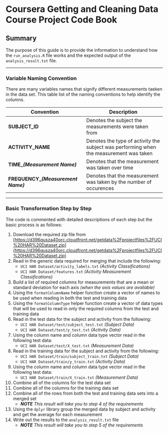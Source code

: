 # Coursera Getting and Cleaning Data Course Project Code Book

## Summary
The purpose of this guide is to provide the information to understand how the `run_analysis.R` file works and the expected output of the `analysis_result.txt` file.
***
### Variable Naming Convention
There are many variables names that signify different measurements taeken in the data set. This table list of the naming conventions to help identify the columns.

Convention  |   Description
--- |   ---
 __SUBJECT_ID__ | Denotes the subject the measurements were taken from
__ACTIVITY_NAME__   | Denotes the type of activity the subject was performing when the measurement was taken
__TIME\_*(Measurement Name)*__  | Denotes that the measurement was taken over time
__FREQUENCY\_*(Measurement Name)*__ | Denotes that the measurement was taken by the number of occurences
***
### Basic Transformation Step by Step
The code is commented with detailed descriptions of each step but the basic process is as follows:

1. Download the required zip file from [https://d396qusza40orc.cloudfront.net/getdata%2Fprojectfiles%2FUCI%20HAR%20Dataset.zip](https://d396qusza40orc.cloudfront.net/getdata%2Fprojectfiles%2FUCI%20HAR%20Dataset.zip)
2. Read in the generic data required for merging that include the following:
    * `UCI HAR Dataset/activity_labels.txt` *(Activity Classifications)*
    * `UCI HAR Dataset/features.txt` *(Activity Measurement Classifications)*
3. Build a list of required columns for measurements that are a mean or standard deviation for each axis *(when the axis values are available)*
4. Using the `formatColumnName` helper function create a vector of names to be used when reading in both the test and training data
5. Using the `formatColumnType` helper function create a vector of data types that will be used to read in only the required columns from the test and training data
6. Read in the test data for the subject and activity from the following:
    * `UCI HAR Dataset/test/subject_test.txt` *(Subject Data)*
    * `UCI HAR Dataset/test/y_test.txt` *(Activity Data)*
7. Using the column name and column data type vector read in the following test data:
    * `UCI HAR Dataset/test/X_test.txt` *(Measurement Data)*
8. Read in the training data for the subject and activity from the following:
    * `UCI HAR Dataset/train/subject_train.txt` *(Subject Data)*
    * `UCI HAR Dataset/train/y_train.txt` *(Activity Data)*
9. Using the column name and column data type vector read in the following test data:
    * `UCI HAR Dataset/train/X_train.txt` *(Measurement Data)*
10. Combine all of the columns for the test data set
11. Combine all of the columns for the training data set
12. Combine all of the rows from both the test and training data sets into a merged set
    * *__NOTE__ This result will take you to step 4 of the requirements*
13. Using the `dplyr` library group the merged data by subject and activity and get the average for each measurement
14. Write out the results to the `analysis_result.txt` file
    * *__NOTE__ This result will take you to step 5 of the requirements*